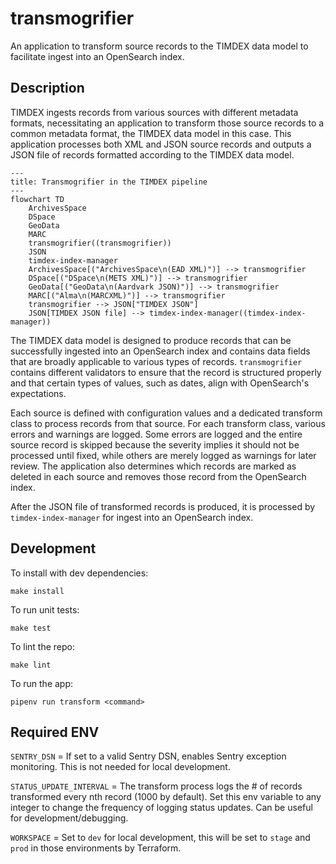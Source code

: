 # transmogrifier

An application to transform source records to the TIMDEX data model to facilitate ingest into an OpenSearch index.

## Description

TIMDEX ingests records from various sources with different metadata formats, necessitating an application to transform those source records to a common metadata format, the TIMDEX data model in this case. This application processes both XML and JSON source records and outputs a JSON file of records formatted according to the TIMDEX data model. 

```mermaid
---
title: Transmogrifier in the TIMDEX pipeline
---
flowchart TD
    ArchivesSpace
    DSpace
    GeoData
    MARC
    transmogrifier((transmogrifier))
    JSON
    timdex-index-manager
    ArchivesSpace[("ArchivesSpace\n(EAD XML)")] --> transmogrifier
    DSpace[("DSpace\n(METS XML)")] --> transmogrifier
    GeoData[("GeoData\n(Aardvark JSON)")] --> transmogrifier
    MARC[("Alma\n(MARCXML)")] --> transmogrifier
    transmogrifier --> JSON["TIMDEX JSON"]
    JSON[TIMDEX JSON file] --> timdex-index-manager((timdex-index-manager))
```

The TIMDEX data model is designed to produce records that can be successfully ingested into an OpenSearch index and contains data fields that are broadly applicable to various types of records. `transmogrifier` contains different validators to ensure that the record is structured properly and that certain types of values, such as dates, align with OpenSearch's expectations.

Each source is defined with configuration values and a dedicated transform class to process records from that source. For each transform class, various errors and warnings are logged. Some errors are logged and the entire source record is skipped because the severity implies it should not be processed until fixed, while others are merely logged as warnings for later review. The application also determines which records are marked as deleted in each source and removes those record from the OpenSearch index. 

After the JSON file of transformed records is produced, it is processed by `timdex-index-manager` for ingest into an OpenSearch index.

## Development

To install with dev dependencies:

```
make install
```

To run unit tests:

```
make test
```

To lint the repo:

```
make lint
```

To run the app:

```
pipenv run transform <command>
```

## Required ENV

`SENTRY_DSN` = If set to a valid Sentry DSN, enables Sentry exception monitoring. This is not needed for local development.

`STATUS_UPDATE_INTERVAL` = The transform process logs the # of records transformed every nth record (1000 by default). Set this env variable to any integer to change the frequency of logging status updates. Can be useful for development/debugging.

`WORKSPACE` = Set to `dev` for local development, this will be set to `stage` and `prod` in those environments by Terraform.
